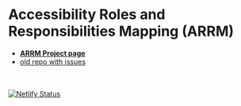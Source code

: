 # Accessibility Roles and Responsibilities Mapping (ARRM)

* **[ARRM Project page](https://www.w3.org/WAI/EO/wiki/ARRM_Project_-_Accessibility_Roles_and_Responsibilities_Mapping)**
* [old repo with issues](https://github.com/w3c/wai-roles-responsibilities/issues?q=is%3Aissue)


<br><br>
[![Netlify Status](https://api.netlify.com/api/v1/badges/ef0441b4-e316-47ea-9961-e769a5c4407e/deploy-status)](https://app.netlify.com/sites/wai-arrm/deploys)
